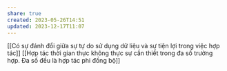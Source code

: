 ```yaml
---
share: true
created: 2023-05-26T14:51
updated: 2023-12-17T11:07
---
```

[[Có sự đánh đổi giữa sự tự do sử dụng dữ liệu và sự tiện lợi trong việc hợp tác]] 
 [[Hợp tác thời gian thực không thực sự cần thiết trong đa số trường hợp. Đa số đều là hợp tác phi đồng bộ]]
